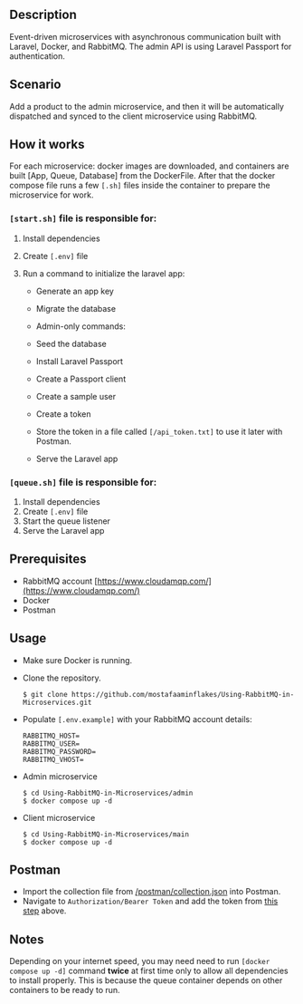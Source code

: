## Description

Event-driven microservices with asynchronous communication built with Laravel, Docker, and RabbitMQ.
The admin API is using Laravel Passport for authentication.

## Scenario

Add a product to the admin microservice, and then it will be automatically dispatched and synced to the client microservice using RabbitMQ.

## How it works

For each microservice: docker images are downloaded, and containers are built [App, Queue, Database] from the DockerFile.
After that the docker compose file runs a few `[.sh]` files inside the container to prepare the microservice for work.

### `[start.sh]` file is responsible for:

1. Install dependencies
2. Create `[.env]` file
3. Run a command to initialize the laravel app:

    - Generate an app key
    - Migrate the database

    - Admin-only commands:

    - Seed the database
    - Install Laravel Passport
    - Create a Passport client
    - Create a sample user
    - Create a token
    - <a name="token"></a>Store the token in a file called `[/api_token.txt]` to use it later with Postman.
    - Serve the Laravel app

### `[queue.sh]` file is responsible for:

1. Install dependencies
2. Create `[.env]` file
3. Start the queue listener
4. Serve the Laravel app

## Prerequisites

-   RabbitMQ account [https://www.cloudamqp.com/](https://www.cloudamqp.com/)
-   Docker
-   Postman

## Usage

-   Make sure Docker is running.
-   Clone the repository.

    ```
    $ git clone https://github.com/mostafaaminflakes/Using-RabbitMQ-in-Microservices.git
    ```

-   Populate `[.env.example]` with your RabbitMQ account details:

    ```
    RABBITMQ_HOST=
    RABBITMQ_USER=
    RABBITMQ_PASSWORD=
    RABBITMQ_VHOST=
    ```

-   Admin microservice

    ```
    $ cd Using-RabbitMQ-in-Microservices/admin
    $ docker compose up -d
    ```

-   Client microservice

    ```
    $ cd Using-RabbitMQ-in-Microservices/main
    $ docker compose up -d
    ```

## Postman

-   Import the collection file from [/postman/collection.json](postman) into Postman.
-   Navigate to `Authorization/Bearer Token` and add the token from [this step](#token) above.

## Notes

Depending on your internet speed, you may need need to run `[docker compose up -d]` command **twice** at first time only to allow all dependencies to install properly. This is because the queue container depends on other containers to be ready to run.
